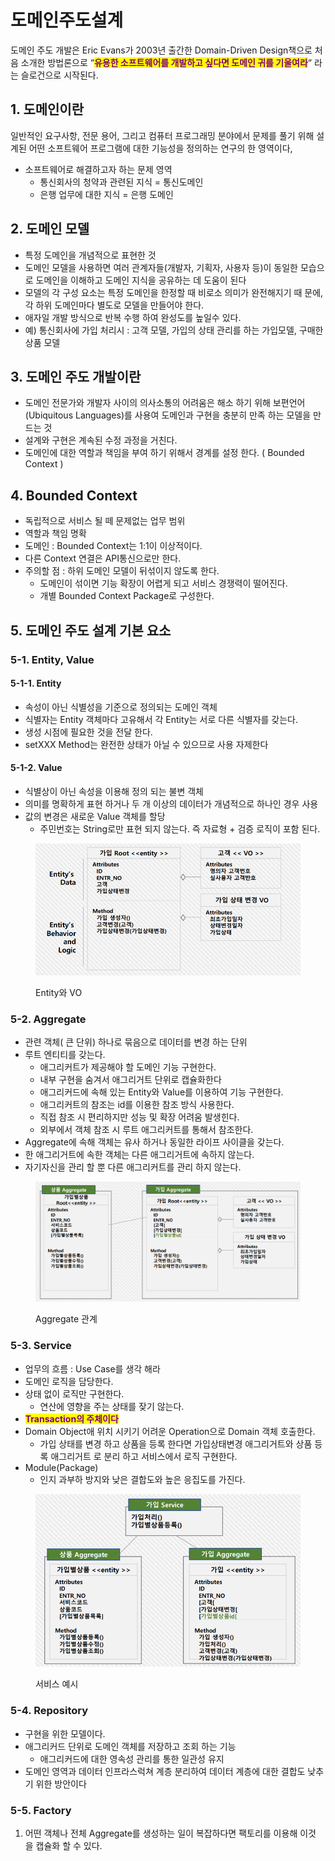# 도메인주도설계

도메인 주도 개발은 Eric Evans가 2003년 출간한 Domain-Driven Design책으로 처음 소개한 방법론으로 “<mark style="color:purple;">**유용한 소프트웨어를 개발하고 싶다면 도메인 귀를 기울여라**</mark>“ 라는 슬로건으로 시작된다.

## 1. 도메인이란

일반적인 요구사항, 전문 용어, 그리고 컴퓨터 프로그래밍 분야에서 문제를 풀기 위해 설계된 어떤 소프트웨어 프로그램에 대한 기능성을 정의하는 연구의 한 영역이다,

* 소프트웨어로 해결하고자 하는 문제 영역
  * 통신회사의 청약과 관련된 지식 = 통신도메인
  * 은행 업무에 대한 지식 = 은행 도메인

## 2.  도메인 모델

* 특정 도메인을 개념적으로 표현한 것
* 도메인 모델을 사용하면 여러 관계자들(개발자, 기획자, 사용자 등)이 동일한 모습으로 도메인을 이해하고 도메인 지식을 공유하는 데 도움이 된다
* 모델의 각 구성 요소는 특정 도메인을 한정할 때 비로소 의미가 완전해지기 때 문에, 각 하위 도메인마다 별도로 모델을 만들어야 한다.
* 애자일 개발 방식으로 반복 수행 하여 완성도를 높일수 있다.
* 예) 통신회사에 가입 처리시 : 고객 모델, 가입의 상태 관리를 하는 가입모델, 구매한 상품 모델

## 3. 도메인 주도 개발이란&#x20;

* 도메인 전문가와 개발자 사이의 의사소통의 어려움은 해소 하기 위해 보편언어 (Ubiquitous Languages)를 사용여 도메인과 구현을 충분히 만족 하는 모델을 만드는 것
* 설계와 구현은 계속된 수정 과정을 거친다.
* 도메인에 대한 역할과 책임을 부여 하기 위해서 경계를 설정 한다. ( Bounded Context )

## 4. Bounded Context

* 독립적으로 서비스 될 떼 문제없는 업무 범위
* 역할과 책임 명확
* 도메인 : Bounded Context는 1:1이 이상적이다.
* 다른 Context 연결은 API통신으로만 한다.
* 주의할 점 : 하위 도메인 모델이 뒤섞이지 않도록 한다.
  * &#x20;도메인이 섞이면 기능 확장이 어렵게 되고 서비스 경쟁력이 떨어진다.
  * 개별 Bounded Context Package로 구성한다.

## 5. 도메인 주도 설계 기본 요소

### 5-1. Entity, Value

#### 5-1-1. Entity

* 속성이 아닌 식별성을 기준으로 정의되는 도메인 객체&#x20;
* 식별자는 Entity 객체마다 고유해서 각 Entity는 서로 다른 식별자를 갖는다.&#x20;
* 생성 시점에 필요한 것을 전달 한다.&#x20;
* &#x20;setXXX Method는 완전한 상태가 아닐 수 있으므로 사용 자제한다

#### 5-1-2. Value

* 식별상이 아닌 속성을 이용해 정의 되는 불변 객체&#x20;
* 의미를 명확하게 표현 하거나 두 개 이상의 데이터가 개념적으로 하나인 경우 사용&#x20;
* 값의 변경은 새로운 Value 객체를 할당&#x20;
  * &#x20;주민번호는 String로만 표현 되지 않는다. 즉 자료형 + 검증 로직이 포함 된다.

<figure><img src="../.gitbook/assets/image (13).png" alt=""><figcaption><p>Entity와 VO</p></figcaption></figure>

### 5-2. Aggregate

* 관련 객체( 큰  단위) 하나로 묶음으로 데이터를 변경 하는 단위
* 루트 엔티티를 갖는다.&#x20;
  * 애그리커트가 제공해야 할 도메인 기능 구현한다.&#x20;
  * 내부 구현을 숨겨서 애그리거트 단위로 캡슐화한다&#x20;
  * 애그리커드에 속해 있는 Entity와 Value를 이용하여 기능 구현한다.&#x20;
  * 애그리커트의 참조는 id를 이용한 참조 방식 사용한다.&#x20;
  * 직접 참조 시 편리하지만 성능 및 확장 어려움 발생힌다.
  * 외부에서 객체 참조 시 루트 애그리커트를 통해서 참조한다.
* Aggregate에 속해 객체는 유사 하거나 동일한 라이프 사이클을 갖는다.
* 한 애그리거트에 속한 객체는 다른 애그리거트에 속하지 않는다.
* 자기자신을 관리 할 뿐 다른 애그리커트를 관리 하지 않는다.

<figure><img src="../.gitbook/assets/image (14).png" alt=""><figcaption><p>Aggregate 관계</p></figcaption></figure>

### 5-3. Service

* 업무의 흐름 : Use Case를 생각 해라
* 도메인 로직을 담당한다.
* 상태 없이 로직만 구현한다.
  * 연산에 영향을 주는 상태를 잦기 않는다.
* <mark style="color:purple;">**Transaction의 주체이다**</mark>
* Domain Object애 위치 시키기 어려운 Operation으로 Domain 객체 호출한다.
  * 가입 상태를 변경 하고 상품을 등록 한다면 가입상태변경 애그리거트와 상품 등록 애그리거트 로 분리 하고 서비스에서 로직 구현한다.
* Module(Package)&#x20;
  * 인지 과부하 방지와 낮은 결합도와 높은 응집도를 가진다.

<figure><img src="../.gitbook/assets/image (15).png" alt=""><figcaption><p>서비스 예시</p></figcaption></figure>

### 5-4. Repository

* 구현을 위한 모델이다.
* 애그리커드 단위로 도메인 객체를 저장하고 조회 하는 기능&#x20;
  * &#x20;애그리커드에 대한 영속성 관리를 통한 일관성 유지
* 도메인 영역과 데이터 인프라스럭쳐 계층 분리하여 데이터 계층에 대한 결합도 낮추기 위한 방안이다

### 5-5. Factory

1. 어떤 객체나 전체 Aggregate를 생성하는 일이 복잡하다면 팩토리를 이용해 이것 을 캡슐화 할 수 있다.


